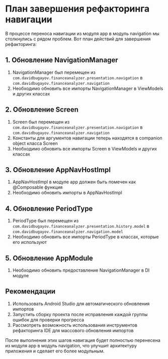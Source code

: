 # План завершения рефакторинга навигации

В процессе переноса навигации из модуля app в модуль navigation мы столкнулись с рядом проблем. Вот план действий для завершения рефакторинга:

## 1. Обновление NavigationManager

1. NavigationManager был перемещен из `com.davidbugayov.financeanalyzer.presentation.navigation` в `com.davidbugayov.financeanalyzer.navigation`
2. Необходимо обновить все импорты NavigationManager в ViewModels и других классах

## 2. Обновление Screen

1. Screen был перемещен из `com.davidbugayov.financeanalyzer.presentation.navigation` в `com.davidbugayov.financeanalyzer.navigation`
2. Константы для аргументов навигации теперь находятся в companion object класса Screen
3. Необходимо обновить все импорты Screen в ViewModels и других классах

## 3. Обновление AppNavHostImpl

1. AppNavHostImpl в модуле app должен быть помечен как @Composable функция
2. Необходимо обновить импорты в AppNavHostImpl

## 4. Обновление PeriodType

1. PeriodType был перемещен из `com.davidbugayov.financeanalyzer.presentation.history.model` в `com.davidbugayov.financeanalyzer.navigation.model`
2. Необходимо обновить все импорты PeriodType в классах, которые его используют

## 5. Обновление AppModule

1. Необходимо обновить предоставление NavigationManager в DI модуле

## Рекомендации

1. Использовать Android Studio для автоматического обновления импортов
2. Запустить сборку проекта после исправления каждой группы ошибок для проверки прогресса
3. Рассмотреть возможность использования инструментов рефакторинга IDE для массового обновления импортов

После выполнения этих шагов навигация будет полностью перенесена из модуля app в модуль navigation, что улучшит архитектуру приложения и сделает его более модульным. 